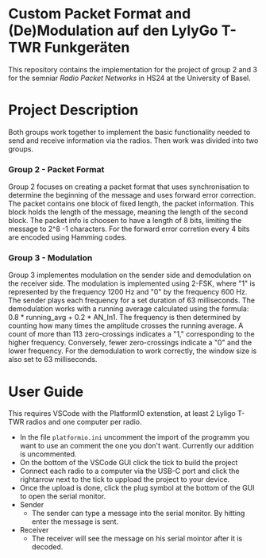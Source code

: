 # Custom Packet Format and (De)Modulation auf den LylyGo T-TWR Funkgeräten
This repository contains the implementation for the project of group 2 and 3 for the semniar _Radio Packet Networks_ in HS24 at the University of Basel.

# Project Description
Both groups work together to implement the basic functionality needed to send and receive information via the radios. Then work was divided into two groups.

### Group 2 - Packet Format
Group 2 focuses on creating a packet format that uses synchronisation to determine the beginning of the message and uses forward error correction. The packet contains one block of fixed length, the packet information. This block holds the length of the message, meaning the length of the second block. The packet info is choosen to have a length of 8 bits, limiting the message to 2^8 -1 characters. 
For the forward error corretion every 4 bits are encoded using Hamming codes. 

### Group 3 - Modulation
Group 3 implementes modulation on the sender side and demodulation on the receiver side. The modulation is implemented using 2-FSK, where "1" is represented by the frequency 1200 Hz and "0" by the frequency 600 Hz. The sender plays each frequency for a set duration of 63 milliseconds.
The demodulation works with a running average calculated using the formula: 0.8 * running_avg + 0.2 * AN_In1. The frequency is then determined by counting how many times the amplitude crosses the running average. A count of more than 113 zero-crossings indicates a "1," corresponding to the higher frequency. Conversely, fewer zero-crossings indicate a "0" and the lower frequency.
For the demodulation to work correctly, the window size is also set to 63 milliseconds.

# User Guide
This requires VSCode with the PlatformIO extenstion, at least 2 Lyligo T-TWR radios and one computer per radio.

- In the file ``platformio.ini`` uncomment the import of the programm you want to use an comment the one you don't want. Currently our addition is uncommented.
- On the bottom of the VSCode GUI click the tick to build the project
- Connect each radio to a computer via the USB-C port and click the rightarrow next to the tick to uppload the project to your device.
- Once the upload is done, click the plug symbol at the bottom of the GUI to open the serial monitor. 
- Sender
    - The sender can type a message into the serial monitor. By hitting enter the message is sent.
- Receiver
    - The receiver will see the message on his serial mointor after it is decoded.

